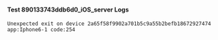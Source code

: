 #### Test 890133743ddb6d0_iOS_server Logs


```
Unexpected exit on device 2a65f58f9902a701b5c9a55b2befb18672927474 app:Iphone6-1 code:254
```
